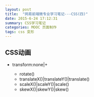 ```yaml
---
layout: post
title:  "网易前端微专业学习笔记---CSS(四)"
date: 2015-6-24 17:12:31
summary: CSS学习笔记
categories: MOOC 页面制作
tags: css 变形
---
```


<h2 style="text-aligh:center;">CSS动画</h2>

- transform:none|<transform-function>+
	- rotate()
	- translateX()|translateY()|translate()
	- scaleX()|scaleY()|scale()
	- skewX()|skewY()|skew()
